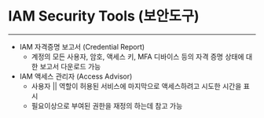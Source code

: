 # IAM Security Tools (보안도구)
---
- IAM 자격증명 보고서 (Credential Report)
	- 계정의 모든 사용자, 암호, 액세스 키, MFA 디바이스 등의 자격 증명 상태에 대한 보고서 다운로드 가능
- IAM 액세스 관리자 (Access Advisor)
	- 사용자 || 역할이 허용된 서비스에 마지막으로 액세스하려고 시도한 시간을 표시
	- 필요이상으로 부여된 권한을 재정의 하는데 참고 가능